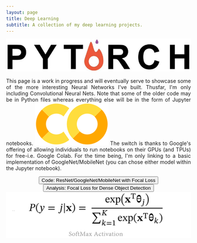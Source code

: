 ```yaml
---
layout: page
title: Deep Learning
subtitle: A collection of my deep learning projects.
---
```

<img class="centerimg" src="/img/proj2_cnn/pytorch_logo.webp">
<!-- ![Softmax Function](/img/proj2_cnn/softmax_logo.png) -->
<p style="text-align:justify;">
This page is a work in progress and will eventually serve to showcase some of the more interesting Neural Networks I've built.  Thusfar, I'm only including Convolutional Neural Nets.  Note that some of the older code may be in Python files whereas everything else will be in the form of Jupyter notebooks. <img class="leftimg" src="/img/proj2_cnn/colab_logo.webp"> The switch is thanks to Google's offering of allowing individuals to run notebooks on their GPUs (and TPUs) for free-i.e. Google Colab.  For the time being, I'm only linking to a basic implementation of GoogleNet/MobileNet (you can chose either model within the Jupyter notebook).
</p>


<div style="text-align:center; width=768px;">
  <a href="https://github.com/adik0861/adik0861.github.io/blob/master/assets/code/cnn/MobileNet_v3.ipynb">
    <input  type="button"
            class="bigButton"
            value="Code: ResNet/GoogleNet/MobileNet with Focal Loss"
            href="https://github.com/adik0861/adik0861.github.io/blob/master/assets/code/cnn/MobileNet_v3.ipynb"/>
  </a>
</div>

<div style="text-align:center; width=768px;">
  <a href="{{site.url}}/AnalysisFocalLoss">
    <input  type="button"
            class="bigButton"
            value="Analysis: Focal Loss for Dense Object Detection"
            href="{{site.url}}/AnalysisFocalLoss"/>
            <!-- href="https://github.com/adik0861/adik0861.github.io/blob/master/assets/code/proj2/Kunapuli_EE243_Project.pdf"/> -->
  </a>
</div>

<img class="centerimg" src="/img/proj2_cnn/softmax_logo.png">
